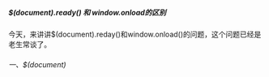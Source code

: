 ##### $(document).ready() 和 window.onload的区别

今天，来讲讲$(document).reday()和window.onload()的问题，这个问题已经是老生常谈了。

###### 一、$(document)